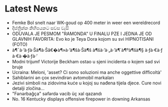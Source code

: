 # Latest News
-  Femke Bol snelt naar WK-goud op 400 meter in weer een wereldrecord
-  දිස්ත්‍රික්ක කිහිපයකට සවස වැසි
-  ODUVALA JE PESMOM "RAMONDA" U FINALU PZE I JEDNA JE OD GLAVNIH FAVORITA: Evo ko je Teya Dora kojom su svi HIPNOTISANI (FOTO)
-  à¶¯à·’à·ƒà·Šà¶­à·Šâ€�à¶»à·’à¶šà·Šà¶š à¶šà·’à·„à·’à¶´à¶ºà¶šà¶§ à·ƒà·€à·ƒ à·€à·�à·ƒà·’
-  Modni trijumf Victorije Beckham ostao u sjeni incidenta o kojem sad svi bruje
-  Ucraina: Meloni, 'asset? Ci sono soluzioni ma anche oggettive difficoltà'
-  Sahiblərini ən çox sevindirən avtomobil markaları
-  Jezivi simboli na zidovima kuće u kojoj su nađena tijela djece. Cure novi detalji zločina...
-  "Fənərbağça" səfərdə vacib üç xal qazandı
-  No. 16 Kentucky displays offensive firepower in downing Arkansas

